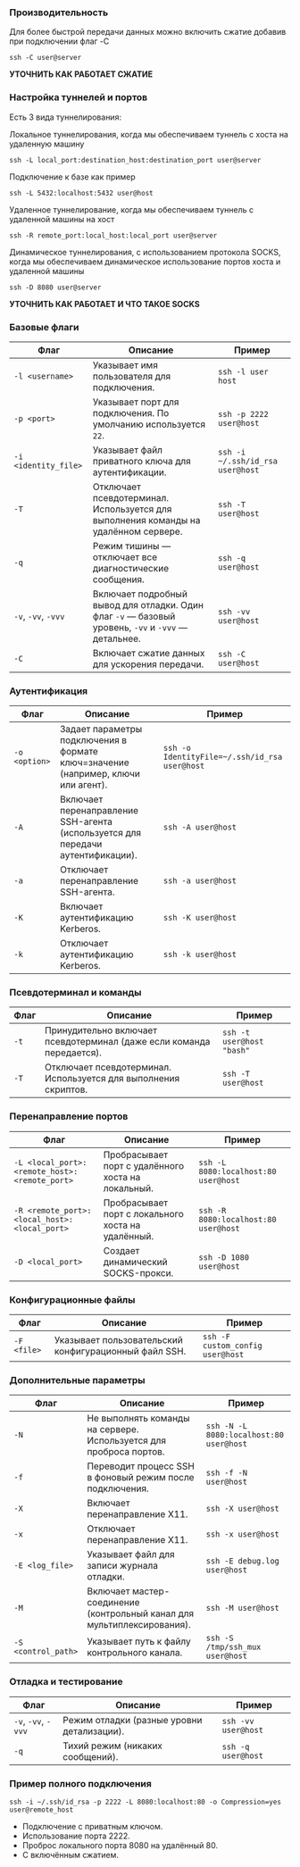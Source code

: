 ### Производительность

Для более быстрой передачи данных можно включить сжатие добавив при подключении флаг -C

`ssh -C user@server`

**УТОЧНИТЬ КАК РАБОТАЕТ СЖАТИЕ**

### Настройка туннелей и портов

Есть 3 вида туннелирования:

Локальное туннелирования, когда мы обеспечиваем туннель с хоста на удаленную машину

`ssh -L local_port:destination_host:destination_port user@server`

Подключение к базе как пример

`ssh -L 5432:localhost:5432 user@host`

Удаленное туннелирование, когда мы обеспечиваем туннель с удаленной машины на хост

`ssh -R remote_port:local_host:local_port user@server`

Динамическое туннелирования, с использованием протокола SOCKS, когда мы обеспечиваем динамическое использование портов хоста и удаленной машины

`ssh -D 8080 user@server`

**УТОЧНИТЬ КАК РАБОТАЕТ И ЧТО ТАКОЕ SOCKS**

### Базовые флаги

| Флаг                 | Описание                                                                                            | Пример                           |
| -------------------- | --------------------------------------------------------------------------------------------------- | -------------------------------- |
| `-l <username>`      | Указывает имя пользователя для подключения.                                                         | `ssh -l user host`               |
| `-p <port>`          | Указывает порт для подключения. По умолчанию используется `22`.                                     | `ssh -p 2222 user@host`          |
| `-i <identity_file>` | Указывает файл приватного ключа для аутентификации.                                                 | `ssh -i ~/.ssh/id_rsa user@host` |
| `-T`                 | Отключает псевдотерминал. Используется для выполнения команды на удалённом сервере.                 | `ssh -T user@host`               |
| `-q`                 | Режим тишины — отключает все диагностические сообщения.                                             | `ssh -q user@host`               |
| `-v`, `-vv`, `-vvv`  | Включает подробный вывод для отладки. Один флаг `-v` — базовый уровень, `-vv` и `-vvv` — детальнее. | `ssh -vv user@host`              |
| `-C`                 | Включает сжатие данных для ускорения передачи.                                                      | `ssh -C user@host`               |
### Аутентификация

|Флаг|Описание|Пример|
|---|---|---|
|`-o <option>`|Задает параметры подключения в формате ключ=значение (например, ключи или агент).|`ssh -o IdentityFile=~/.ssh/id_rsa user@host`|
|`-A`|Включает перенаправление SSH-агента (используется для передачи аутентификации).|`ssh -A user@host`|
|`-a`|Отключает перенаправление SSH-агента.|`ssh -a user@host`|
|`-K`|Включает аутентификацию Kerberos.|`ssh -K user@host`|
|`-k`|Отключает аутентификацию Kerberos.|`ssh -k user@host`|
### Псевдотерминал и команды

| Флаг | Описание                                                              | Пример                    |
| ---- | --------------------------------------------------------------------- | ------------------------- |
| `-t` | Принудительно включает псевдотерминал (даже если команда передается). | `ssh -t user@host "bash"` |
| `-T` | Отключает псевдотерминал. Используется для выполнения скриптов.       | `ssh -T user@host`        |
### Перенаправление портов

| Флаг                                          | Описание                                           | Пример                               |
| --------------------------------------------- | -------------------------------------------------- | ------------------------------------ |
| `-L <local_port>:<remote_host>:<remote_port>` | Пробрасывает порт с удалённого хоста на локальный. | `ssh -L 8080:localhost:80 user@host` |
| `-R <remote_port>:<local_host>:<local_port>`  | Пробрасывает порт с локального хоста на удалённый. | `ssh -R 8080:localhost:80 user@host` |
| `-D <local_port>`                             | Создает динамический SOCKS-прокси.                 | `ssh -D 1080 user@host`              |
### Конфигурационные файлы

|Флаг|Описание|Пример|
|---|---|---|
|`-F <file>`|Указывает пользовательский конфигурационный файл SSH.|`ssh -F custom_config user@host`|
### Дополнительные параметры

|Флаг|Описание|Пример|
|---|---|---|
|`-N`|Не выполнять команды на сервере. Используется для проброса портов.|`ssh -N -L 8080:localhost:80 user@host`|
|`-f`|Переводит процесс SSH в фоновый режим после подключения.|`ssh -f -N user@host`|
|`-X`|Включает перенаправление X11.|`ssh -X user@host`|
|`-x`|Отключает перенаправление X11.|`ssh -x user@host`|
|`-E <log_file>`|Указывает файл для записи журнала отладки.|`ssh -E debug.log user@host`|
|`-M`|Включает мастер-соединение (контрольный канал для мультиплексирования).|`ssh -M user@host`|
|`-S <control_path>`|Указывает путь к файлу контрольного канала.|`ssh -S /tmp/ssh_mux user@host`|
### Отладка и тестирование

|Флаг|Описание|Пример|
|---|---|---|
|`-v`, `-vv`, `-vvv`|Режим отладки (разные уровни детализации).|`ssh -vv user@host`|
|`-q`|Тихий режим (никаких сообщений).|`ssh -q user@host`|
### Пример полного подключения

`ssh -i ~/.ssh/id_rsa -p 2222 -L 8080:localhost:80 -o Compression=yes user@remote_host`

- Подключение с приватным ключом.
- Использование порта 2222.
- Проброс локального порта 8080 на удалённый 80.
- С включённым сжатием.
